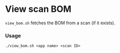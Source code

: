 # View scan BOM

`view_bom.sh` fetches the BOM from a scan (if it exists).

### Usage

```
./view_bom.sh <app name> <scan ID>
```
